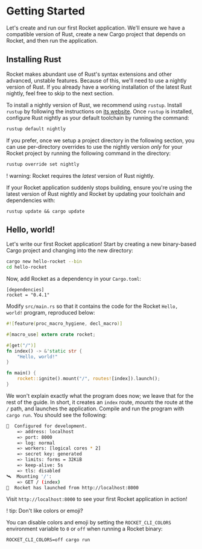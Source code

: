 # Getting Started

Let's create and run our first Rocket application. We'll ensure we have a
compatible version of Rust, create a new Cargo project that depends on Rocket,
and then run the application.

## Installing Rust

Rocket makes abundant use of Rust's syntax extensions and other advanced,
unstable features. Because of this, we'll need to use a nightly version of Rust.
If you already have a working installation of the latest Rust nightly, feel free
to skip to the next section.

To install a nightly version of Rust, we recommend using `rustup`. Install
`rustup` by following the instructions on [its website](https://rustup.rs/).
Once `rustup` is installed, configure Rust nightly as your default toolchain by
running the command:

```sh
rustup default nightly
```

If you prefer, once we setup a project directory in the following section, you
can use per-directory overrides to use the nightly version _only_ for your
Rocket project by running the following command in the directory:

```sh
rustup override set nightly
```

! warning: Rocket requires the _latest_ version of Rust nightly.

  If your Rocket application suddenly stops building, ensure you're using the
  latest version of Rust nightly and Rocket by updating your toolchain and
  dependencies with:

  `rustup update && cargo update`

## Hello, world!

Let's write our first Rocket application! Start by creating a new binary-based
Cargo project and changing into the new directory:

```sh
cargo new hello-rocket --bin
cd hello-rocket
```

Now, add Rocket as a dependency in your `Cargo.toml`:

```
[dependencies]
rocket = "0.4.1"
```

Modify `src/main.rs` so that it contains the code for the Rocket `Hello, world!`
program, reproduced below:

```rust
#![feature(proc_macro_hygiene, decl_macro)]

#[macro_use] extern crate rocket;

#[get("/")]
fn index() -> &'static str {
    "Hello, world!"
}

fn main() {
    rocket::ignite().mount("/", routes![index]).launch();
}
```

We won't explain exactly what the program does now; we leave that for the rest
of the guide. In short, it creates an `index` route, _mounts_ the route at the
`/` path, and launches the application. Compile and run the program with `cargo
run`. You should see the following:

```sh
🔧  Configured for development.
    => address: localhost
    => port: 8000
    => log: normal
    => workers: [logical cores * 2]
    => secret key: generated
    => limits: forms = 32KiB
    => keep-alive: 5s
    => tls: disabled
🛰  Mounting '/':
    => GET / (index)
🚀  Rocket has launched from http://localhost:8000
```

Visit `http://localhost:8000` to see your first Rocket application in action!

! tip: Don't like colors or emoji?

  You can disable colors and emoji by setting the `ROCKET_CLI_COLORS`
  environment variable to `0` or `off` when running a Rocket binary:

  `ROCKET_CLI_COLORS=off cargo run`
